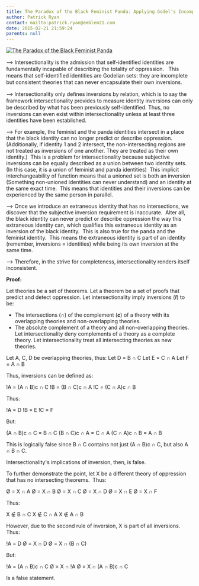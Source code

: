 ```yaml
---
title: The Paradox of the Black Feminist Panda: Applying Godel's Incompleteness Theorem to Intersectionality
author: Patrick Ryan
contact: mailto:patrick.ryan@emblem21.com
date: 2015-02-21 21:59:24
parents: null
---
```


[![The Paradox of the Black Feminist Panda](/images/The-Paradox-of-the-Black-Feminist-Panda.png)](/images/The-Paradox-of-the-Black-Feminist-Panda.png)

--> Intersectionality is the admission that self-identiﬁed identities are fundamentally incapable of describing the totality of oppression.   This means that self-identiﬁed identities are Godelian sets: they are incomplete but consistent theories that can never encapsulate their own inversions.

--> lntersectionality only deﬁnes inversions by relation, which is to say the framework intersectionality provides to measure identity inversions can only be described by what has been previously self-identiﬁed. Thus, no inversions can even exist within intersectionality unless at least three identities have been established.

--> For example, the feminist and the panda identities intersect in a place that the black identity can no longer predict or describe oppression.  (Additionally, if identity 1 and 2 intersect, the non-intersecting regions are not treated as inversions of one another. They are treated as their own identity.)  This is a problem for intersectionality because subjective inversions can be equally described as a union between two identity sets.  (In this case, it is a union of feminist and panda identities)  This implicit interchangeability of function means that a unioned set is both an inversion (Something non-unioned identities can never understand) and an identity at the same exact time.  This means that identities and their inversions can be experienced by the same person in parallel.

--> Once we introduce an extraneous identity that has no intersections, we discover that the subjective inversion requirement is inaccurate.  Alter all, the black identity can never predict or describe oppression the way this extraneous identity can, which qualifies this extraneous identity as an inversion of the black identity.  This is also true for the panda and the feminist identity.  This means the extraneous identity is part of an identity (remember, inversions = identities) while being its own inversion at the same time.

--> Therefore, in the strive for completeness, intersectionality renders itself inconsistent.
<!--DOCTY-->

**Proof:**

Let theories be a set of theorems.
Let a theorem be a set of proofs that predict and detect oppression.
Let intersectionality imply inversions (_**!**_) to be:

*   The intersections (_**∩**_) of the complement (_**c**_) of a theory with its overlapping theories and non-overlapping theories.
*   The absolute complement of a theory and all non-overlapping theories.
Let intersectionality deny complements of a theory as a complete theory.
Let intersectionality treat all intersecting theories as new theories.

Let A, C, D be overlapping theories, thus:
Let D = B ∩ C
Let E = C ∩ A
Let F = A ∩ B

Thus, inversions can be defined as:

!A = (A ∩ B)c ∩ C
!B = (B ∩ C)c ∩ A
!C = (C ∩ A)c ∩ B

Thus:

!A = D
!B = E
!C = F

But:

(A ∩ B)c ∩ C = B ∩ C
(B ∩ C)c ∩ A = C ∩ A
(C ∩ A)c ∩ B = A ∩ B

This is logically false since B ∩ C contains not just (A ∩ B)c ∩ C, but also A ∩ B ∩ C.

Intersectionality's implications of inversion, then, is false.

To further demonstrate the point, let X be a different theory of oppression that has no intersecting theorems.  Thus:

Ø = X ∩ A
Ø = X ∩ B
Ø = X ∩ C
Ø = X ∩ D
Ø = X ∩ E
Ø = X ∩ F

Thus:

X ∉ B ∩ C
X ∉ C ∩ A
X ∉ A ∩ B

However, due to the second rule of inversion, X is part of all inversions. Thus:

!A = D
Ø = X ∩ D
Ø = X ∩ (B ∩ C)

But:

!A = (A ∩ B)c ∩ C
Ø = X ∩ !A
Ø = X ∩ (A ∩ B)c ∩ C

Is a false statement.